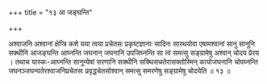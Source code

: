 +++
title = "१३ आ जङ्घन्ति"

+++

अश्वाजनि अश्वानां क्षेप्त्रि कशे यया त्वया प्रचेतसः प्रकृष्टज्ञानाः सादिनः सारथयोवा एषामश्वानां सानु सानूनि सक्थीनि आजङ्घन्ति आघ्नन्ति जघनान् जघनानि उपजिघ्नन्ति सा त्वं समत्सु सङ्ग्रामेषु अश्वान् चोदय प्रेरय । तथाच यास्कः-आघ्नन्ति सानून्येषां सरणानि सक्थीनि सक्थिसचतेरासक्तोस्मिन् कायोजघनानि चोपघ्नन्ति जघनञ्जघन्यतेरश्वाजनिप्रचेतसः प्रवृद्धचेतसोश्वान् समत्सु समरणेषु सङ्ग्रामेषु चोदयेति ॥ १३ ॥